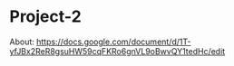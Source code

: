 # Project-2
About: https://docs.google.com/document/d/1T-yfJBx2ReR8gsuHW59cqFKRo6gnVL9oBwvQY1tedHc/edit
